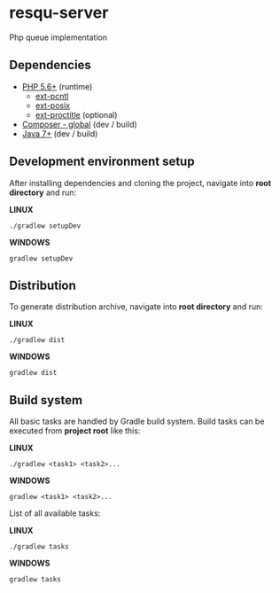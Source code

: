 # resqu-server
Php queue implementation

## Dependencies
* [PHP 5.6+](http://php.net/manual/en/install.php) (runtime)
  * [ext-pcntl](http://php.net/manual/en/book.pcntl.php)
  * [ext-posix](http://php.net/manual/en/book.posix.php)
  * [ext-proctitle](http://php.net/manual/en/book.proctitle.php) (optional)
* [Composer - global](https://getcomposer.org/doc/00-intro.md) (dev / build)
* [Java 7+](https://java.com/en/download/help/download_options.xml) (dev / build)

## Development environment setup
After installing dependencies and cloning the project, navigate into **root directory** and run:

**LINUX**
```
./gradlew setupDev
```
**WINDOWS**
```
gradlew setupDev
```

## Distribution
To generate distribution archive, navigate into **root directory** and run:

**LINUX**
```
./gradlew dist
```
**WINDOWS**
```
gradlew dist
```

## Build system
All basic tasks are handled by Gradle build system. Build tasks can be executed from **project root** like this:

**LINUX**
```
./gradlew <task1> <task2>...
```
**WINDOWS**
```
gradlew <task1> <task2>...
```

List of all available tasks:

**LINUX**
```
./gradlew tasks
```
**WINDOWS**
```
gradlew tasks
```